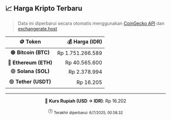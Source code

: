 

<!-- HARGA_KRIPTO -->
## 📈 Harga Kripto Terbaru

> Data ini diperbarui secara otomatis menggunakan [CoinGecko API](https://www.coingecko.com/) dan [exchangerate.host](https://exchangerate.host/)

<div align="center">

| 🪙 Token | 💰 Harga (IDR) |
|:------:|---------------:|
| 🟠 **Bitcoin (BTC)**   | Rp 1.751.266.589 |
| 🔵 **Ethereum (ETH)**  | Rp 40.565.600 |
| 🟣 **Solana (SOL)**    | Rp 2.378.994 |
| 🟢 **Tether (USDT)**   | Rp 16.205 |

---

💱 **Kurs Rupiah (USD → IDR)**: Rp 16.202

🕒 <sub>Terakhir diperbarui: 6/7/2025, 00.58.32</sub>

</div>
<!-- /HARGA_KRIPTO -->